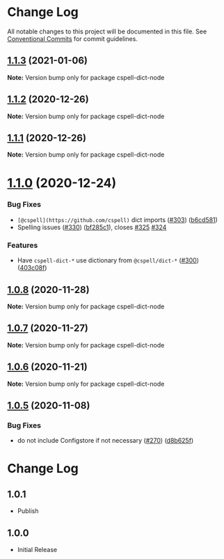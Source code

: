 # Change Log

All notable changes to this project will be documented in this file.
See [Conventional Commits](https://conventionalcommits.org) for commit guidelines.

## [1.1.3](https://github.com/streetsidesoftware/cspell-dicts/compare/cspell-dict-node@1.1.2...cspell-dict-node@1.1.3) (2021-01-06)

**Note:** Version bump only for package cspell-dict-node





## [1.1.2](https://github.com/streetsidesoftware/cspell-dicts/compare/cspell-dict-node@1.1.1...cspell-dict-node@1.1.2) (2020-12-26)

**Note:** Version bump only for package cspell-dict-node





## [1.1.1](https://github.com/streetsidesoftware/cspell-dicts/compare/cspell-dict-node@1.1.0...cspell-dict-node@1.1.1) (2020-12-26)

**Note:** Version bump only for package cspell-dict-node





# [1.1.0](https://github.com/streetsidesoftware/cspell-dicts/compare/cspell-dict-node@1.0.8...cspell-dict-node@1.1.0) (2020-12-24)


### Bug Fixes

* `[@cspell](https://github.com/cspell)` dict imports ([#303](https://github.com/streetsidesoftware/cspell-dicts/issues/303)) ([b6cd581](https://github.com/streetsidesoftware/cspell-dicts/commit/b6cd58114caa8752fba69522e6b740a4be74dd6e))
* Spelling issues ([#330](https://github.com/streetsidesoftware/cspell-dicts/issues/330)) ([bf285c1](https://github.com/streetsidesoftware/cspell-dicts/commit/bf285c182e16a5b73b28d3bd6fa5b3db5ac1cac0)), closes [#325](https://github.com/streetsidesoftware/cspell-dicts/issues/325) [#324](https://github.com/streetsidesoftware/cspell-dicts/issues/324)


### Features

* Have `cspell-dict-*` use dictionary from `@cspell/dict-*` ([#300](https://github.com/streetsidesoftware/cspell-dicts/issues/300)) ([403c08f](https://github.com/streetsidesoftware/cspell-dicts/commit/403c08fbd1d11a083f586e591b87ef9a47f71944))





## [1.0.8](https://github.com/streetsidesoftware/cspell-dicts/compare/cspell-dict-node@1.0.7...cspell-dict-node@1.0.8) (2020-11-28)

**Note:** Version bump only for package cspell-dict-node





## [1.0.7](https://github.com/streetsidesoftware/cspell-dicts/compare/cspell-dict-node@1.0.6...cspell-dict-node@1.0.7) (2020-11-27)

**Note:** Version bump only for package cspell-dict-node





## [1.0.6](https://github.com/streetsidesoftware/cspell-dicts/compare/cspell-dict-node@1.0.5...cspell-dict-node@1.0.6) (2020-11-21)

**Note:** Version bump only for package cspell-dict-node

## [1.0.5](https://github.com/streetsidesoftware/cspell-dicts/compare/cspell-dict-node@1.0.4...cspell-dict-node@1.0.5) (2020-11-08)

### Bug Fixes

- do not include Configstore if not necessary ([#270](https://github.com/streetsidesoftware/cspell-dicts/issues/270)) ([d8b625f](https://github.com/streetsidesoftware/cspell-dicts/commit/d8b625f2f42d5cc6c4a9390216ac1e5037886e44))

# Change Log

## 1.0.1

- Publish

## 1.0.0

- Initial Release
